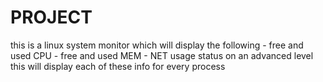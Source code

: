 # PROJECT
this is a linux system monitor which will display the following
    - free and used CPU
    - free and used MEM
    - NET usage status
on an advanced level this will display each of these info for every process